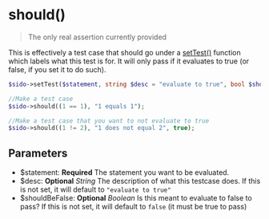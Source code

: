 # should()

> The only real assertion currently provided

This is effectively a test case that should go under a [setTest()](settest.md) function which labels what this test is for. It will only pass if it evaluates to true (or false, if you set it to do such).

```php
$sido->setTest($statement, string $desc = "evaluate to true", bool $shouldBeFalse = false);

//Make a test case
$sido->should((1 == 1), "1 equals 1");

//Make a test case that you want to not evaluate to true
$sido->should((1 != 2), "1 does not equal 2", true);
```

## Parameters

- $statement: **Required** The statement you want to be evaluated.
- $desc: **Optional** *String* The description of what this testcase does. If this is not set, it will default to `"evaluate to true"`
- $shouldBeFalse: **Optional** *Boolean* Is this meant to evaluate to false to pass? If this is not set, it will default to `false` (it must be true to pass)
